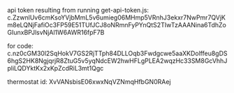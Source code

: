 

api token resulting from running get-api-token.js:
c.ZzwnlUv6cmKsoYVjbMmL5v6umieg06MHmp5VRnhJ3ekxr7NwPmr7QVjKm8eLQNjFafiOc3FP59E51TUfJCJ8oNRmnFyPYnQtS2TIwTzAAANina6TdhZoGIunxBPJlsvNjAl1W6AWR16fpF7B

for code:
c.nz0cGM30l2SqHokV7GS2RjTTph84DLLOqb3Fwdgcwe5aaXKDolffeu8gDS6hgS2HK8NgjqrjR8ZtuG5v5yqNdcEW2hwHFLgPLEA2wqzHc33SM8GcVhhJpliLQDYktKx2xKpZcdRiL3mt1Qgc

thermostat id:
XvVANsbisE06xwxNqVZNmqHfbGN0RAej

